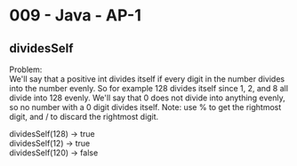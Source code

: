 009 - Java - AP-1
=====================

dividesSelf
----------

Problem:  
We'll say that a positive int divides itself if every digit in the number divides into the number evenly. So for example 128 divides itself since 1, 2, and 8 all divide into 128 evenly. We'll say that 0 does not divide into anything evenly, so no number with a 0 digit divides itself. Note: use % to get the rightmost digit, and / to discard the rightmost digit. 
>
dividesSelf(128) → true  
dividesSelf(12) → true  
dividesSelf(120) → false  
